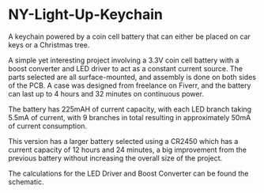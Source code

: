 # NY-Light-Up-Keychain
A keychain powered by a coin cell battery that can either be placed on car keys or a Christmas tree.


A simple yet interesting project involving a 3.3V coin cell battery with a boost converter and LED driver to act as a constant current source. The parts selected are all surface-mounted, and assembly is done on both sides of the PCB. A case was designed from freelance on Fiverr, and the battery can last up to 4 hours and 32 minutes on continuous power. 

The battery has 225mAH of current capacity, with each LED branch taking 5.5mA of current, with 9 branches in total resulting in approximately 50mA of current consumption.

This version has a larger battery selected using a CR2450 which has a current capacity of 12 hours and 24 minutes, a big improvement from the previous battery without increasing the overall size of the project.

The calculations for the LED Driver and Boost Converter can be found the schematic.
